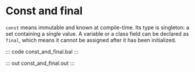 # Const and final 

`const` means immutable and known at compile-time. Its type is singleton: a set containing a single value.
A variable or a class field can be declared as `final`, which means it cannot be assigned after
it has been initialized.

::: code const_and_final.bal :::

::: out const_and_final.out :::